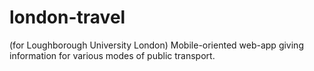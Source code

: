# london-travel
(for Loughborough University London) Mobile-oriented web-app giving information for various modes of public transport.
